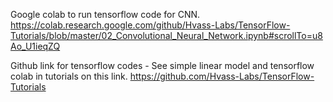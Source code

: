 Google colab to run tensorflow code for CNN.
https://colab.research.google.com/github/Hvass-Labs/TensorFlow-Tutorials/blob/master/02_Convolutional_Neural_Network.ipynb#scrollTo=u8Ao_U1ieqZQ

Github link for tensorflow codes - 
See simple linear model and tensorflow colab in tutorials on this link.
https://github.com/Hvass-Labs/TensorFlow-Tutorials
